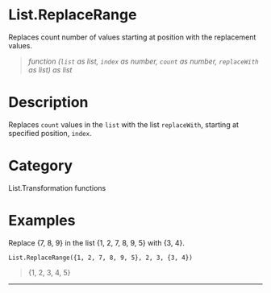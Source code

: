 ﻿# List.ReplaceRange
Replaces count number of values starting at position with the replacement values.
> _function (<code>list</code> as list, <code>index</code> as number, <code>count</code> as number, <code>replaceWith</code> as list) as list_
# Description 
Replaces <code>count</code> values in the <code>list</code> with the list <code>replaceWith</code>, starting at specified position, <code>index</code>.
# Category 
List.Transformation functions
# Examples 
Replace {7, 8, 9} in the list {1, 2, 7, 8, 9, 5} with {3, 4}.
```
List.ReplaceRange({1, 2, 7, 8, 9, 5}, 2, 3, {3, 4})
```
> {1, 2, 3, 4, 5}
***
